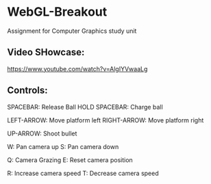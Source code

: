 # WebGL-Breakout

Assignment for Computer Graphics study unit

## Video SHowcase:

https://www.youtube.com/watch?v=AlgIYVwaaLg

## Controls:

SPACEBAR: Release Ball
HOLD SPACEBAR: Charge ball

LEFT-ARROW: Move platform left
RIGHT-ARROW: Move platform right

UP-ARROW: Shoot bullet

W: Pan camera up
S: Pan camera down

Q: Camera Grazing
E: Reset camera position

R: Increase camera speed
T: Decrease camera speed
